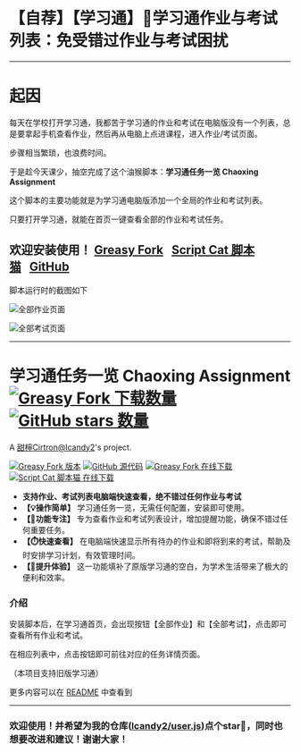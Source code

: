 # 【自荐】【学习通】📝学习通作业与考试列表：免受错过作业与考试困扰
---
# 起因

每天在学校打开学习通，我都苦于学习通的作业和考试在电脑版没有一个列表，总是要拿起手机查看作业，然后再从电脑上点进课程，进入作业/考试页面。

步骤相当繁琐，也浪费时间。

于是趁今天课少，抽空完成了这个油猴脚本：**学习通任务一览 Chaoxing Assignment**

这个脚本的主要功能就是为学习通电脑版添加一个全局的作业和考试列表。

只要打开学习通，就能在首页一键查看全部的作业和考试任务。

## **欢迎安装使用！ [Greasy Fork](https://greasyfork.org/scripts/495345/)&nbsp;&nbsp;&nbsp;[Script Cat 脚本猫](https://scriptcat.org/script-show-page/1845)&nbsp;&nbsp;&nbsp;[GitHub](https://github.com/lcandy2/user.js/tree/main/websites/chaoxing.com/chaoxing-assignment)**

脚本运行时的截图如下

![全部作业页面](https://scriptcat.org/api/v2/resource/image/MnLHlqm8TaL0qrIt)

![全部考试页面](https://scriptcat.org/api/v2/resource/image/TGCiI0m1BLycEqFI)

---
# 学习通任务一览 Chaoxing Assignment <a href="https://greasyfork.org/scripts/495345" title="前往 Greasy Fork 下载"><img alt="Greasy Fork 下载数量" src="https://img.shields.io/greasyfork/dt/495345?label=%E4%B8%8B%E8%BD%BD"></a> <a href="https://github.com/lcandy2/user.js" target="_blank"><img alt="GitHub stars 数量" src="https://img.shields.io/github/stars/lcandy2?label=%E5%96%9C%E6%AC%A2%E5%B0%B1star%E5%90%A7"></a>
A [甜檸Cirtron@lcandy2](https://github.com/lcandy2)'s project.

<a href="https://greasyfork.org/scripts/495345"><img alt="Greasy Fork 版本" src="https://img.shields.io/greasyfork/v/495345?label=%E7%89%88%E6%9C%AC&link=https%3A%2F%2Fgreasyfork.org%2Fscripts%2F495345"></a>&nbsp;<a href="https://github.com/lcandy2/user.js/tree/main/websites/chaoxing.com/chaoxing-assignment"><img alt="GitHub 源代码" src="https://img.shields.io/badge/%E6%BA%90%E4%BB%A3%E7%A0%81-GitHub-4078c0?logo=github&link=https%3A%2F%2Fgithub.com%2Flcandy2%2Fuser.js%2Ftree%2Fmain%2Fwebsites%2Fchaoxing.com%2Fchaoxing-assignment"></a>&nbsp;<a href="https://greasyfork.org/scripts/495345"><img alt="Greasy Fork 在线下载" src="https://img.shields.io/badge/%E5%9C%A8%E7%BA%BF%E4%B8%8B%E8%BD%BD-Greasy_Fork-rgb(153%2C0%2C0)?logo=greasyfork&link=https%3A%2F%2Fgreasyfork.org%2Fscripts%2F495345"></a>&nbsp;<a href="https://scriptcat.org/script-show-page/1845/"><img alt="Script Cat 脚本猫 在线下载" src="https://img.shields.io/badge/%E5%9C%A8%E7%BA%BF%E4%B8%8B%E8%BD%BD-Script_Cat_%E8%84%9A%E6%9C%AC%E7%8C%AB-4793d7?logo=gnuicecat&link=https%3A%2F%2Fscriptcat.org%2Fscript-show-page%2F1845%2F"></a>

- **支持作业、考试列表电脑端快速查看，绝不错过任何作业与考试**  
- **【💡操作简单】** 学习通任务一览，无需任何配置，安装即可使用。  
- **【📅功能专注】** 专为查看作业和考试列表设计，增加提醒功能，确保不错过任何重要任务。  
- **【⏱️快速查看】** 在电脑端快速显示所有待办的作业和即将到来的考试，帮助及时安排学习计划，有效管理时间。  
- **【🚀提升体验】** 这一功能填补了原版学习通的空白，为学术生活带来了极大的便利和效率。  

### 介绍
安装脚本后，在学习通首页，会出现按钮【全部作业】和【全部考试】，点击即可查看所有作业和考试。

在相应列表中，点击按钮即可前往对应的任务详情页面。  

（本项目支持旧版学习通）

更多内容可以在 [README](https://github.com/lcandy2/user.js/blob/main/websites/chaoxing.com/chaoxing-assignment/README_zh.md) 中查看到

---

### 欢迎使用！并希望为我的仓库([lcandy2/user.js](https://github.com/lcandy2/user.js))点个star🌟，同时也想要改进和建议！谢谢大家！